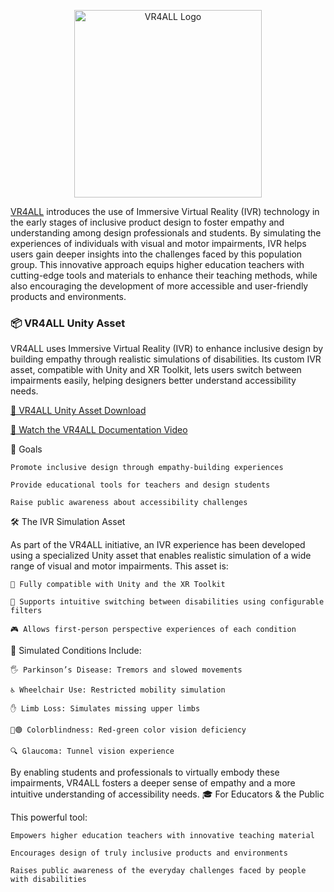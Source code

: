 <p align="center">
  <img src="https://vr4all.eu/wp-content/uploads/2023/07/Screenshot-2023-06-27-093036.png" alt="VR4ALL Logo" width="300"/>
</p>


<a href="https://vr4all.eu/">VR4ALL</a> introduces the use of Immersive Virtual Reality (IVR) technology in the early stages of inclusive product design to foster empathy and understanding among design professionals and students. By simulating the experiences of individuals with visual and motor impairments, IVR helps users gain deeper insights into the challenges faced by this population group. This innovative approach equips higher education teachers with cutting-edge tools and materials to enhance their teaching methods, while also encouraging the development of more accessible and user-friendly products and environments.

### 📦 VR4ALL Unity Asset

VR4ALL uses Immersive Virtual Reality (IVR) to enhance inclusive design by building empathy through realistic simulations of disabilities. Its custom IVR asset, compatible with Unity and XR Toolkit, lets users switch between impairments easily, helping designers better understand accessibility needs.

[🔗 VR4ALL Unity Asset Download](https://aegeangr-my.sharepoint.com/:f:/g/personal/v_kasapakis_aegean_gr/EknhQh9UrqBDsnM2UFAoJVoBjm2Bnpc9jIy72s2H3sEMfw?e=6Q2bSN)

[🎥 Watch the VR4ALL Documentation Video](https://youtu.be/bX7ua0AJof0)

🎯 Goals

    Promote inclusive design through empathy-building experiences

    Provide educational tools for teachers and design students

    Raise public awareness about accessibility challenges

🛠️ The IVR Simulation Asset

As part of the VR4ALL initiative, an IVR experience has been developed using a specialized Unity asset that enables realistic simulation of a wide range of visual and motor impairments. This asset is:

    🔁 Fully compatible with Unity and the XR Toolkit

    🔄 Supports intuitive switching between disabilities using configurable filters

    🎮 Allows first-person perspective experiences of each condition

🧠 Simulated Conditions Include:

    🖐️ Parkinson’s Disease: Tremors and slowed movements

    ♿ Wheelchair Use: Restricted mobility simulation

    ✋ Limb Loss: Simulates missing upper limbs

    🔴🟢 Colorblindness: Red-green color vision deficiency

    🔍 Glaucoma: Tunnel vision experience

By enabling students and professionals to virtually embody these impairments, VR4ALL fosters a deeper sense of empathy and a more intuitive understanding of accessibility needs.
🎓 For Educators & the Public

This powerful tool:

    Empowers higher education teachers with innovative teaching material

    Encourages design of truly inclusive products and environments

    Raises public awareness of the everyday challenges faced by people with disabilities
